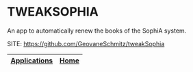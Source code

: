 # TWEAKSOPHIA
 
 An app to automatically renew the books of the SophiA system.
 
 SITE: https://github.com/GeovaneSchmitz/tweakSophia

 | [Applications](https://portable-linux-apps.github.io/apps.html) | [Home](https://portable-linux-apps.github.io)
 | --- | --- |

